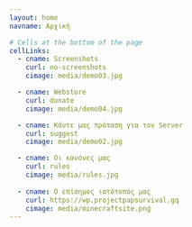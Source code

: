 ```yaml
---
layout: home
navname: Αρχική

# Cells at the bottom of the page
cellLinks:
  - cname: Screenshots
    curl: no-screenshots
    cimage: media/demo03.jpg

  - cname: Webstore
    curl: donate
    cimage: media/demo04.jpg

  - cname: Κάντε μας πρόταση για τον Server
    curl: suggest
    cimage: media/demo02.jpg

  - cname: Οι κανόνες μας
    curl: rules
    cimage: media/rules.jpg
    
  - cname: Ο επίσημος ιστότοπός μας
    curl: https://wp.projectpapsurvival.gq
    cimage: media/minecraftsite.png
---
```

